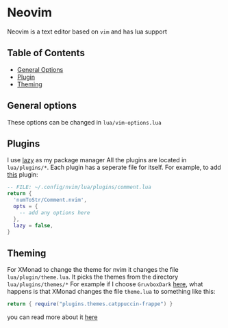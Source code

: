# Neovim
Neovim is a text editor based on `vim` and has lua support

## Table of Contents
- [General Options](#general)
- [Plugin](#plugins)
- [Theming](#theming)

<a id='general'></a>
## General options
These options can be changed in `lua/vim-options.lua`

<a id='plugins'></a>
## Plugins
I use [lazy](https://github.com/folke/lazy.nvim) as my package manager
All the plugins are located in `lua/plugins/*`. Each plugin has a seperate file for itself.
For example, to add [this](https://github.com/numToStr/Comment.nvim) plugin:

```lua
-- FILE: ~/.config/nvim/lua/plugins/comment.lua
return {
  'numToStr/Comment.nvim',
  opts = {
    -- add any options here
  },
  lazy = false,
}
```

<a id='theming'></a>
## Theming
For XMonad to change the theme for nvim it changes the file `lua/plugin/theme.lua`. It picks the themes from the directory `lua/plugins/themes/*`
For example if I choose `GruvboxDark` [here](https://github.com/ironlungx/dotfiles/#theming), what happens is that XMonad changes the file `theme.lua` to something like this:

```lua
return { require("plugins.themes.catppuccin-frappe") }
```
you can read more about it [here](https://github.com/ironlungx/dotfiles/tree/main/.xmonad)
